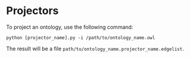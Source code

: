 # Projectors

To project an ontology, use the following command:

```
python [projector_name].py -i /path/to/ontology_name.owl
```
The result will be a file `path/to/ontology_name.projector_name.edgelist`.
